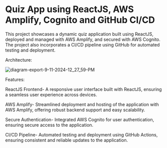 # Quiz App using ReactJS, AWS Amplify, Cognito and GitHub CI/CD

This project showcases a dynamic quiz application built using ReactJS, deployed and managed with AWS Amplify, and secured with AWS Cognito. The project also incorporates a CI/CD pipeline using GitHub for automated testing and deployment.

Architecture:


![diagram-export-9-11-2024-12_27_59-PM](https://github.com/user-attachments/assets/e62c03cb-6a52-48d7-adf9-5e526bab9775)

Features:

ReactJS Frontend- A responsive user interface built with ReactJS, ensuring a seamless user experience across devices.

AWS Amplify- Streamlined deployment and hosting of the application with AWS Amplify, offering robust backend support and easy scalability.

Secure Authentication- Integrated AWS Cognito for user authentication, ensuring secure access to the application.

CI/CD Pipeline- Automated testing and deployment using GitHub Actions, ensuring consistent and reliable updates to the application.
